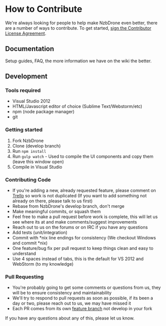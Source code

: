 # How to Contribute #

We're always looking for people to help make NzbDrone even better, there are a number of ways to contribute. To get started, <a href="http://www.clahub.com/agreements/NzbDrone/NzbDrone">sign the Contributor License Agreement</a>.

## Documentation ##
Setup guides, FAQ, the more information we have on the wiki the better.

## Development ##

### Tools required ###
- Visual Studio 2012
- HTML/Javascript editor of choice (Sublime Text/Webstorm/etc)
- npm (node package manager)
- git

### Getting started ###

1.  Fork NzbDrone 
2.  Clone (develop branch)
3.  Run `npm install`
4.  Run `gulp watch` - Used to compile the UI components and copy them (leave this window open)
5.  Compile in Visual Studio

### Contributing Code ###
- If you're adding a new, already requested feature, please comment on [Trello](http://trello.nzbdrone.com "Trello") so work is not duplicated (If you want to add something not already on there, please talk to us first)
- Rebase from NzbDrone's develop branch, don't merge
- Make meaningful commits, or squash them
- Feel free to make a pull request before work is complete, this will let us see where its at and make comments/suggest improvements
- Reach out to us on the forums or on IRC if you have any questions
- Add tests (unit/integration)
- Commit with *nix line endings for consistency (We checkout Windows and commit *nix)
- One feature/bug fix per pull request to keep things clean and easy to understand
- Use 4 spaces instead of tabs, this is the default for VS 2012 and WebStorm (to my knowledge)

### Pull Requesting ###
- You're probably going to get some comments or questions from us, they will be to ensure consistency and maintainability
- We'll try to respond to pull requests as soon as possible, if its been a day or two, please reach out to us, we may have missed it
- Each PR comes from its own [feature branch](http://martinfowler.com/bliki/FeatureBranch.html) not develop in your fork

If you have any questions about any of this, please let us know.
